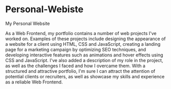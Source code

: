 # Personal-Webiste
My Personal Website

As a Web Frontend, my portfolio contains a number of web projects I've worked on. Examples of these projects include designing the appearance of a website for a client using HTML, CSS and JavaScript, creating a landing page for a marketing campaign by optimizing SEO techniques, and developing interactive features such as animations and hover effects using CSS and JavaScript. I've also added a description of my role in the project, as well as the challenges I faced and how I overcame them. With a structured and attractive portfolio, I'm sure I can attract the attention of potential clients or recruiters, as well as showcase my skills and experience as a reliable Web Frontend.
